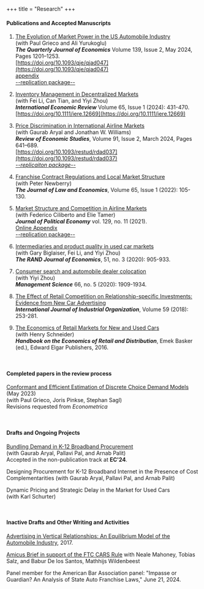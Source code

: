 +++
title = "Research"
+++

#### Publications and Accepted Manuscripts

1. [The Evolution of Market Power in the US Automobile Industry](/working_papers/CarMarkupsJuly2023.pdf)  
(with Paul Grieco and Ali Yurukoglu)  
***The Quarterly Journal of Economics*** Volume 139, Issue 2, May 2024, Pages 1201–1253.      
[https://doi.org/10.1093/qje/qjad047](https://doi.org/10.1093/qje/qjad047)  
[appendix](https://oup.silverchair-cdn.com/oup/backfile/Content_public/Journal/qje/PAP/10.1093_qje_qjad047/2/qjad047_online_appendix.pdf?Expires=1711896713&Signature=dqEZUR~z9Mh67TznhUB50prYdePo2mq2ReGJXNVcWjPDBA~fcBCZxo7Lz0xPQbg3B0IBkVHTZRyuNoMl7E4oKxf-Pt2TEsfuE2gBsQk05-ECAiKHeRKSZ4YKb4gJGA~IIbM88Zvyjf7XsBSVb1aZ2nayzzVbzx-QL~mW82231coD89YgmiwQCyzHZgDZuym1~kMJ2DAU~X36~~zVyEOmA5C5GCscMU7CdZF7MM96YRUETT2C2XLPlkeFr4kRxc7auOMdYbUl-awSSh6p8GP7nrZzin8IPg6YaxKC94Qzthk5RSjKDGXmlqStklMyDWviiPi4az~PgsPFiJv7-peoFw__&Key-Pair-Id=APKAIE5G5CRDK6RD3PGA)  
[--replication package--](https://doi.org/10.7910/DVN/CZGOKP)

1. [Inventory Management in Decentralized Markets](/published_papers/inventory_management_2024.pdf)    
(with Fei Li, Can Tian, and Yiyi Zhou)   
***International Economic Review*** Volume 65, Issue 1 (2024): 431-470.  
[https://doi.org/10.1111/iere.12669](https://doi.org/10.1111/iere.12669)


1. [Price Discrimination in International Airline Markets](/published_papers/ACMW_2024.pdf)  
(with Gaurab Aryal and Jonathan W. Williams)   
***Review of Economic Studies***, Volume 91, Issue 2, March 2024, Pages 641–689.    
[https://doi.org/10.1093/restud/rdad037](https://doi.org/10.1093/restud/rdad037)  
[*--replicaiton package--*](https://zenodo.org/record/7392123)  

1. [Franchise Contract Regulations and Local Market Structure](/published_papers/Murry_Newberry_JLE_2022.pdf)  
(with Peter Newberry)  
***The Journal of Law and Economics***, Volume 65, Issue 1 (2022): 105-130.    

1. [Market Structure and Competition in Airline Markets](/published_papers/CMT_JPE_2021.pdf)  
(with Federico Ciliberto and Elie Tamer)  
***Journal of Political Economy***  vol. 129, no. 11 (2021).  
[Online Appendix](/published_papers/CMT_Appendix.pdf)  
[--replication package--](https://www.journals.uchicago.edu/doi/suppl/10.1086/715848)  

1. [Intermediaries and product quality in used car markets](/published_papers/Biglaiser_etal_RAND_2020.pdf)  
(with Gary Biglaiser, Fei Li, and Yiyi Zhou)  
***The RAND Journal of Economics***, 51, no. 3 (2020): 905-933.  

1. [Consumer search and automobile dealer colocation](/published_papers/Murry_Zhou_ManSci_2020.pdf)  
(with Yiyi Zhou)  
***Management Science*** 66, no. 5 (2020): 1909-1934.  

1. [The Effect of Retail Competition on Relationship-specific Investments: Evidence from New Car Advertising](/published_papers/Murry_IJIO_2018.pdf)   
***International Journal of Industrial Organization***, Volume 59 (2018): 253-281.  

1. [The Economics of Retail Markets for New and Used Cars](https://works.bepress.com/henry_schneider/12/)  
(with Henry Schneider)   
***Handbook on the Economics of Retail and Distribution***, Emek Basker (ed.), Edward Elgar Publishers, 2016.  

<br>

#### Completed papers in the review process 

[Conformant and Efficient Estimation of Discrete Choice Demand Models](https://paulgrieco.github.io/files/preprint/like-blp.pdf) (May 2023)  
(with Paul Grieco, Joris Pinkse, Stephan Sagl)  
Revisions requested from *Econometrica*  

<br>

#### Drafts and Ongoing Projects

[Bundling Demand in K-12 Broadband Procurement](/working_papers/Bundling_Demand_in_K12_Feb24.pdf)  
(with Gaurab Aryal, Pallavi Pal, and Arnab Palit)  
Accepted in the non-publication track at **EC'24**.  

Designing Procurement for K-12 Broadband Internet in the Presence of Cost Complementarities
(with Gaurab Aryal, Pallavi Pal, and Arnab Palit)  

Dynamic Pricing and Strategic Delay in the Market for Used Cars  
(with Karl Schurter)  


<br>

#### Inactive Drafts and Other Writing and Activities

[Advertising in Vertical Relationships: An Equilibrium Model of the Automobile Industry](/working_papers/Murry_AdsVertical_2017.pdf), 2017.   
  
[Amicus Brief in support of the FTC CARS Rule](/amicus_cars_rule.pdf)  with Neale Mahoney, Tobias Salz, and Babur De los Santos, Mathhijs Wildenbeest  

Panel member for the American Bar Association panel: "Impasse or Guardian? An Analysis of State Auto Franchise Laws," June 21, 2024. 